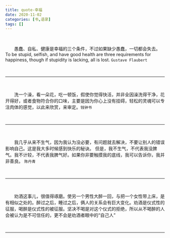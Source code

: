 ```yaml
---
title: quote-幸福
date: 2020-11-02
categories: [书,语录]
tags: []
---
```




<br/>

　　愚蠢、自私、健康是幸福的三个条件，不过如果缺少愚蠢，一切都会失去。To be stupid, selfish, and have good health are three requirements for happiness, though if stupidity is lacking, all is lost.	 `Gustave Flaubert`

<br/>

---

<br/>

　　洗一个澡，看一朵花，吃一顿饭，假使你觉得快活，并非全因澡洗得干净，花开得好，或者食物符合你的口味，主要是因为你心上没有挂碍，轻松的灵魂可以专注肉体的感觉，以此来欣赏，来审定。`钱钟书`

<br/>

---

<br/>

　　我几乎从来不生气，因为我认为没必要，有问题就去解决，不要让别人的错误影响自己。这是我大多时候感到快乐的秘诀。	但是，我不生气，不代表我没脾气。我不计较，不代表我脾气好。如果你非要触摸我的底线，我可以告诉你，我并非善良。	`陈丹青`

<br/>

---

<br/>

　　劝酒这事儿，很值得琢磨。使另一个男性大醉一回，与把一个女性带上床，是有相似之处的。醉过之后，睡过之后，俩人的关系会有巨大变化。劝酒是仪式性的征服，喝醉是仪式性的被征服。坚决不喝是对这个仪式的拒绝，所以从不喝醉的人会被认为是不可信任的，更不会是劝酒者眼中的“自己人”

<br/>

---

<br/>

　　
